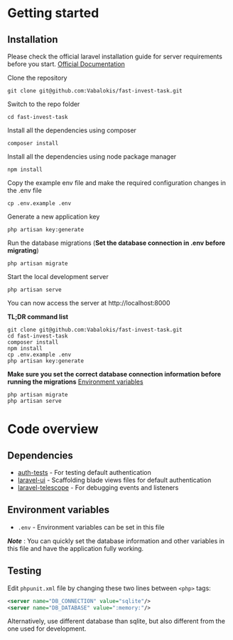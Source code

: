 # Getting started

## Installation

Please check the official laravel installation guide for server requirements before you start. [Official Documentation](https://laravel.com/docs/6.x/installation)

Clone the repository

    git clone git@github.com:Vabalokis/fast-invest-task.git

Switch to the repo folder

    cd fast-invest-task

Install all the dependencies using composer

    composer install

Install all the dependencies using node package manager

    npm install

Copy the example env file and make the required configuration changes in the .env file

    cp .env.example .env

Generate a new application key

    php artisan key:generate

Run the database migrations (**Set the database connection in .env before migrating**)

    php artisan migrate

Start the local development server

    php artisan serve

You can now access the server at http://localhost:8000

**TL;DR command list**

    git clone git@github.com:Vabalokis/fast-invest-task.git
    cd fast-invest-task
    composer install
    npm install
    cp .env.example .env
    php artisan key:generate
    
**Make sure you set the correct database connection information before running the migrations** [Environment variables](#environment-variables)

    php artisan migrate
    php artisan serve
    
# Code overview

## Dependencies

- [auth-tests](https://github.com/dczajkowski/auth-tests) - For testing default authentication
- [laravel-ui](https://github.com/laravel/ui) - Scaffolding blade views files for default authentication
- [laravel-telescope](https://github.com/laravel/telescope) - For debugging events and listeners

## Environment variables

- `.env` - Environment variables can be set in this file

***Note*** : You can quickly set the database information and other variables in this file and have the application fully working.

## Testing

Edit `phpunit.xml` file by changing these two lines between `<php>` tags:
```xml
<server name="DB_CONNECTION" value="sqlite"/>
<server name="DB_DATABASE" value=":memory:"/>
```
Alternatively, use different database than sqlite, but also different from the one used for development.

